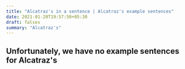 ```yaml
---
title: "Alcatraz's in a sentence | Alcatraz's example sentences"
date: 2021-01-20T19:57:50+05:30
draft: falses
summary: "Alcatraz's"
---
```

## Unfortunately, we have no example sentences for Alcatraz's                 
